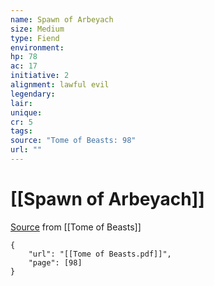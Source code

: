 ```yaml
---
name: Spawn of Arbeyach
size: Medium
type: Fiend
environment: 
hp: 78
ac: 17
initiative: 2
alignment: lawful evil
legendary: 
lair: 
unique: 
cr: 5
tags: 
source: "Tome of Beasts: 98"
url: ""
---
```

# [[Spawn of Arbeyach]]

[Source](zotero://open-pdf/library/items/ULEQWHJM?page=98) from [[Tome of Beasts]]

```pdf
{
	"url": "[[Tome of Beasts.pdf]]",
	"page": [98]
}
```

